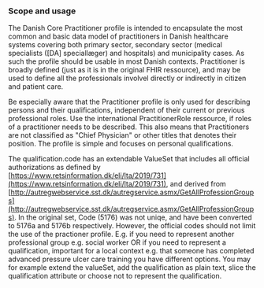 ### Scope and usage
The Danish Core Practitioner profile is intended to encapsulate the most common and basic data model of practitioners in Danish healthcare systems covering both primary sector, secondary sector (medical specialists ([DA] speciallæger) and hospitals) and municipality cases. As such the profile should be usable in most Danish contexts. Practitioner is broadly defined (just as it is in the original FHIR ressource), and may be used to define all the professionals involvel directly or indirectly in citizen and patient care.

Be especially aware that the Practitioner profile is only used for describing persons and their qualifications, independent of their current or previous professional roles. Use the international PractitionerRole ressource, if roles of a practitioner needs to be described. This also means that Practitioners are not classified as "Chief Physician" or other titles that denotes their position. The profile is simple and focuses on personal qualifications.

The qualification.code has an extendable ValueSet that includes all official authorizations as defined by [https://www.retsinformation.dk/eli/lta/2019/731](https://www.retsinformation.dk/eli/lta/2019/731), and derived from [http://autregwebservice.sst.dk/autregservice.asmx/GetAllProfessionGroups](http://autregwebservice.sst.dk/autregservice.asmx/GetAllProfessionGroups). In the original set, Code (5176) was not uniqe, and have been converted to 5176a and 5176b respectively. However, the official codes should not limit the use of the practioner profile.
E.g. if you need to represent another professional group e.g. social worker OR if you need to represent a qualification, important for a local context e.g. that someone has completed advanced pressure ulcer care training you have different options. You may for example extend the valueSet, add the qualification as plain text, slice the qualification attribute or choose not to represent the qualification.